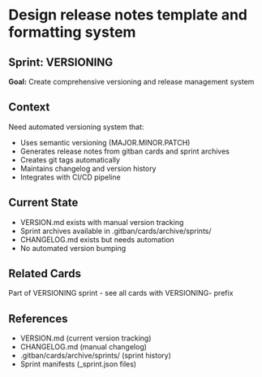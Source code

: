 # Design release notes template and formatting system

## Sprint: VERSIONING
**Goal:** Create comprehensive versioning and release management system

## Context
Need automated versioning system that:
- Uses semantic versioning (MAJOR.MINOR.PATCH)
- Generates release notes from gitban cards and sprint archives
- Creates git tags automatically
- Maintains changelog and version history
- Integrates with CI/CD pipeline

## Current State
- VERSION.md exists with manual version tracking
- Sprint archives available in .gitban/cards/archive/sprints/
- CHANGELOG.md exists but needs automation
- No automated version bumping

## Related Cards
Part of VERSIONING sprint - see all cards with VERSIONING- prefix

## References
- VERSION.md (current version tracking)
- CHANGELOG.md (manual changelog)
- .gitban/cards/archive/sprints/ (sprint history)
- Sprint manifests (_sprint.json files)
